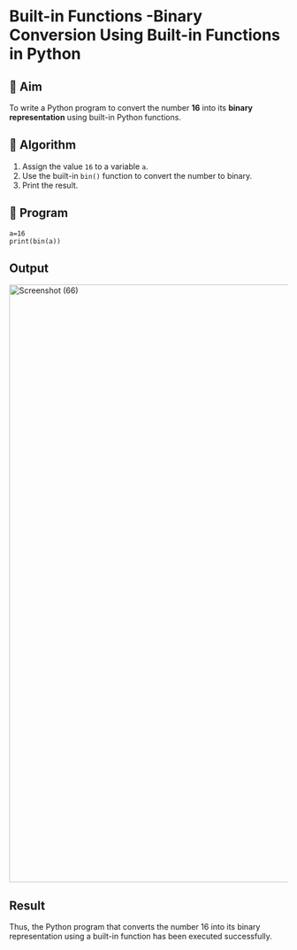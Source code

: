 # Built-in Functions -Binary Conversion Using Built-in Functions in Python

## 🎯 Aim
To write a Python program to convert the number **16** into its **binary representation** using built-in Python functions.

## 🧠 Algorithm
1. Assign the value `16` to a variable `a`.
2. Use the built-in `bin()` function to convert the number to binary.
3. Print the result.

## 🧾 Program
```
a=16
print(bin(a))
```

## Output
<img width="1920" height="1080" alt="Screenshot (66)" src="https://github.com/user-attachments/assets/c6dd0d3d-1664-42e3-9fb9-824d8f4f8404" />

## Result
Thus, the Python program that converts the number 16 into its binary representation using a built-in function has been executed successfully.
